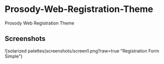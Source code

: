 # Prosody-Web-Registration-Theme
Prosody Web Registration Theme

## Screenshots
![solarized palettes(screenshots/screen1.png?raw=true "Registration Form Simple")
